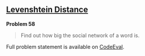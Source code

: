 [Levenshtein Distance][ce]
--------------------------

**Problem 58**

> Find out how big the social network of a word is.

Full problem statement is available on [CodeEval][ce].

[ce]: https://www.codeeval.com/browse/58/
      "View problem statement on CodeEval"
